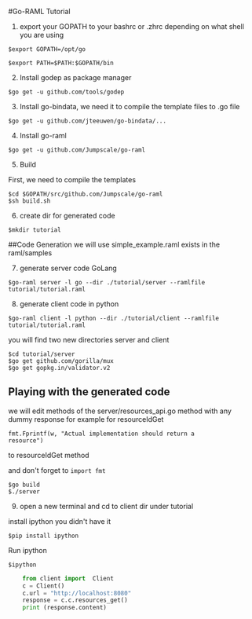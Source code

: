 #Go-RAML Tutorial
1. export your GOPATH to your bashrc or .zhrc depending on what shell you are using

  ```
  $export GOPATH=/opt/go
  ```

  ```
  $export PATH=$PATH:$GOPATH/bin
  ```

2. Install godep as package manager

  ```
  $go get -u github.com/tools/godep
  ```

3. Install go-bindata, we need it to compile the template files to .go file

  ```
  $go get -u github.com/jteeuwen/go-bindata/...
  ```

4. Install go-raml

  ```
  $go get -u github.com/Jumpscale/go-raml
  ```

5. Build

  First, we need to compile the templates

  ```
  $cd $GOPATH/src/github.com/Jumpscale/go-raml
  $sh build.sh
  ```

6. create dir for generated code

  ```
  $mkdir tutorial
  ```
  ##Code Generation
  we will use simple_example.raml exists in the raml/samples

7. generate server code GoLang

  ```
  $go-raml server -l go --dir ./tutorial/server --ramlfile tutorial/tutorial.raml
  ```

8. generate client code in python

  ```
  $go-raml client -l python --dir ./tutorial/client --ramlfile tutorial/tutorial.raml
  ```

  you will find two new directories server and client

  ```
  $cd tutorial/server
  $go get github.com/gorilla/mux
  $go get gopkg.in/validator.v2
  ```

  ## Playing with the generated code
  we will edit methods of the server/resources_api.go method with any dummy response
  for example for resourceIdGet 

  <code>fmt.Fprintf(w, "Actual implementation should return a resource")</code>

  to resourceIdGet method 


  and don't forget to <code>import fmt</code>


  ```
  $go build
  $./server
  ```

9. open a new terminal and cd to client dir under tutorial

  install ipython you didn't have it

  ```
  $pip install ipython
  ```
  Run ipython 

  ```
  $ipython
  ```

  ```python
      from client import  Client  
      c = Client()  
      c.url = "http://localhost:8080"  
      response = c.c.resources_get()  
      print (response.content)  
  ```

